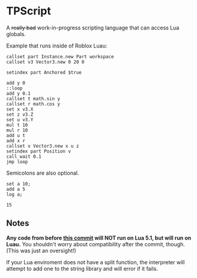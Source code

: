 # TPScript

A ~~really bad~~ work-in-progress scripting language that can access Lua globals.

Example that runs inside of Roblox Luau:
```
callset part Instance.new Part workspace
callset v3 Vector3.new 0 20 0

setindex part Anchored $true

add y 0
::loop
add y 0.1
callset t math.sin y
callset r math.cos y
set x v3.X
set z v3.Z
set u v3.Y
mul t 10
mul r 10
add u t
add x r
callset v Vector3.new x u z
setindex part Position v
call wait 0.1
jmp loop
```
Semicolons are also optional.
```
set a 10;
add a 5
log a;
```
```
15
```

## Notes

**Any code from before [this commit](https://github.com/headsmasher8557/tpscript/commit/7863109923f0b695d93e26032199756caf135819) will NOT run on Lua 5.1, but will run on Luau.** You shouldn't worry about compatibility after the commit, though. (This was just an oversight!)

If your Lua enviroment does not have a split function, the interpreter will attempt to add one to the string library and will error if it fails.
